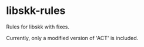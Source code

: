 # libskk-rules
Rules for libskk with fixes.

Currently, only a modified version of 'ACT' is included.
